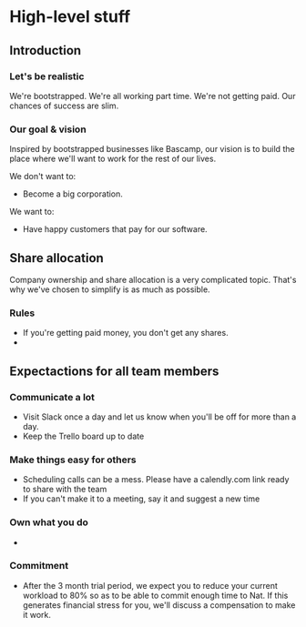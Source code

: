 

# High-level stuff
## Introduction
### Let's be realistic
We're bootstrapped. We're all working part time. We're not getting paid. Our chances of success are slim. 

### Our goal & vision
Inspired by bootstrapped businesses like Bascamp, our vision is to build the place where we'll want to work for the rest of our lives. 

We don't want to: 
- Become a big corporation.

We want to: 
- Have happy customers that pay for our software.

## Share allocation
Company ownership and share allocation is a very complicated topic. That's why we've chosen to simplify is as much as possible. 
### Rules
- If you're getting paid money, you don't get any shares. 
- 

## Expectactions for all team members
### Communicate a lot
- Visit Slack once a day and let us know when you'll be off for more than a day.
- Keep the Trello board up to date


### Make things easy for others
- Scheduling calls can be a mess. Please have a calendly.com link ready to share with the team
- If you can't make it to a meeting, say it and suggest a new time

### Own what you do
- 

### Commitment
- After the 3 month trial period, we expect you to reduce your current workload to 80% so as to be able to commit enough time to Nat. If this generates financial stress for you, we'll discuss a compensation to make it work. 

<!--stackedit_data:
eyJoaXN0b3J5IjpbMzY0NDE4NTY0LDExMTUxMzQ1MTUsODUyMT
kyOTM0XX0=
-->